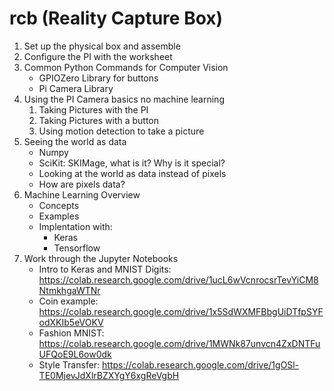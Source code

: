 # rcb (Reality Capture Box)

1. Set up the physical box and assemble
2. Configure the PI with the worksheet
3. Common Python Commands for Computer Vision
    * GPIOZero Library for buttons 
    * Pi Camera Library
4. Using the PI Camera basics no machine learning
    1. Taking Pictures with the PI
    2. Taking Pictures with a button
    3. Using motion detection to take a picture
5. Seeing the world as data
    * Numpy
    * SciKit: SKIMage, what is it? Why is it special?
    * Looking at the world as data instead of pixels
    * How are pixels data?
6. Machine Learning Overview
   * Concepts
   * Examples
   * Implentation with:
     * Keras
     * Tensorflow
7. Work through the Jupyter Notebooks
    * Intro to Keras and MNIST Digits: https://colab.research.google.com/drive/1ucL6wVcnrocsrTevYiCM8NtmkhgaWTNr
    * Coin example: https://colab.research.google.com/drive/1x5SdWXMFBbgUiDTfpSYFodXKIb5eVOKV
    * Fashion MNIST: https://colab.research.google.com/drive/1MWNk87unvcn4ZxDNTFuUFQoE9L6ow0dk
    * Style Transfer: https://colab.research.google.com/drive/1gOSl-TE0MjevJdXlrBZXYgY6xgReVgbH
 
